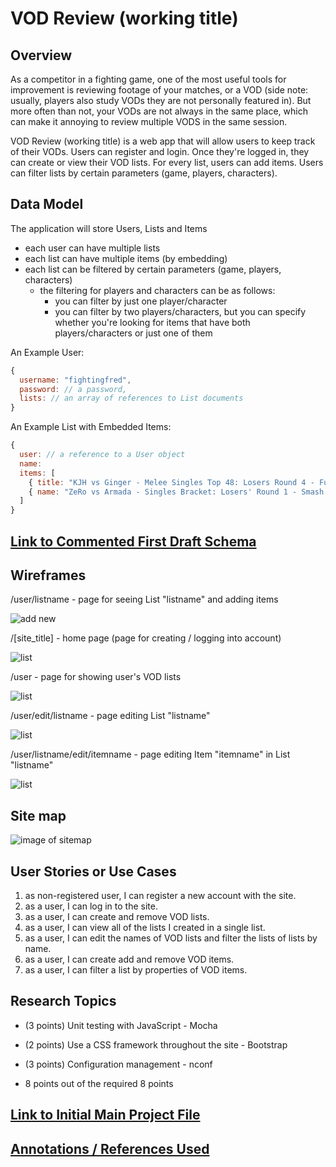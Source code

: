 # VOD Review (working title)

## Overview

As a competitor in a fighting game, one of the most useful tools for improvement is reviewing footage of your matches, or a VOD (side note: usually, players also study VODs they are not personally featured in). But more often than not, your VODs are not always in the same place, which can make it annoying to review multiple VODS in the same session.

VOD Review (working title) is a web app that will allow users to keep track of their VODs. Users can register and login. Once they're logged in, they can create or view their VOD lists. For every list, users can add items. Users can filter lists by certain parameters (game, players, characters).


## Data Model

The application will store Users, Lists and Items

* each user can have multiple lists
* each list can have multiple items (by embedding)
* each list can be filtered by certain parameters (game, players, characters)
  * the filtering for players and characters can be as follows:
    * you can filter by just one player/character 
    * you can filter by two players/characters, but you can specify whether you're looking for items that have both players/characters or just one of them 


An Example User:

```javascript
{
  username: "fightingfred",
  password: // a password,
  lists: // an array of references to List documents
}
```

An Example List with Embedded Items:

```javascript
{
  user: // a reference to a User object
  name:
  items: [
    { title: "KJH vs Ginger - Melee Singles Top 48: Losers Round 4 - Full Bloom 5", url: "https://www.youtube.com/watch?v=sqejT7uo5eA", game: "Super Smash Bros. Melee", players: ["Ginger", "KJH"], chars: ["Falco", "Fox"]},
    { name: "ZeRo vs Armada - Singles Bracket: Losers' Round 1 - Smash Ultimate Summit | Wolf vs Inkling", url: "https://www.youtube.com/watch?v=qo2UUed_p24&t=1428s", game: "Super Smash Bros. Ultimate", players: ["ZeRo", "Armada"], chars: ["Wolf", "Inkling"]},
  ]
}
```


## [Link to Commented First Draft Schema](db.js) 

## Wireframes

/user/listname - page for seeing List "listname" and adding items

![add new](documentation/list.png)

/[site_title] - home page (page for creating / logging into account)

![list](documentation/login.png)

/user - page for showing user's VOD lists

![list](documentation/user.png)

/user/edit/listname - page editing List "listname"

![list](documentation/editList.png)

/user/listname/edit/itemname - page editing Item "itemname" in List "listname"

![list](documentation/editItem.png)


## Site map

![image of sitemap](documentation/sitemap.png)

## User Stories or Use Cases

1. as non-registered user, I can register a new account with the site.
2. as a user, I can log in to the site.
3. as a user, I can create and remove VOD lists.
4. as a user, I can view all of the lists I created in a single list.
5. as a user, I can edit the names of VOD lists and filter the lists of lists by name.
6. as a user, I can create add and remove VOD items.
7. as a user, I can filter a list by properties of VOD items.


## Research Topics

* (3 points) Unit testing with JavaScript - Mocha
* (2 points) Use a CSS framework throughout the site - Bootstrap
* (3 points) Configuration management - nconf

* 8 points out of the required 8 points


## [Link to Initial Main Project File](app.js) 

## [Annotations / References Used](resources.txt)
